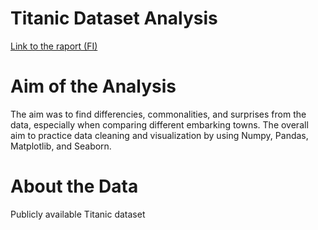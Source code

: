 # Titanic Dataset Analysis

[Link to the raport (FI)](titanic_raportti.ipynb)

# Aim of the Analysis
The aim was to find differencies, commonalities, and surprises from the data, especially when comparing different embarking towns.
The overall aim to practice data cleaning and visualization by using Numpy, Pandas, Matplotlib, and Seaborn.

# About the Data
Publicly available Titanic dataset
